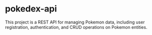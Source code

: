 # pokedex-api
This project is a REST API for managing Pokemon data, including user registration, authentication, and CRUD operations on Pokemon entities. 
